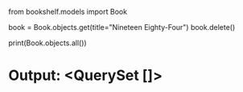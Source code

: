 from bookshelf.models import Book

book = Book.objects.get(title="Nineteen Eighty-Four")
book.delete()

print(Book.objects.all())
# Output: <QuerySet []>
